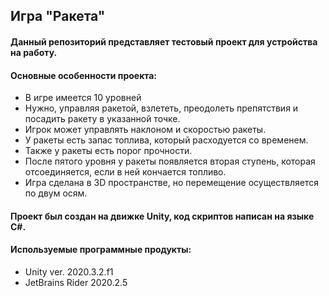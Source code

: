 ## Игра "Ракета"
#### Данный репозиторий представляет тестовый проект для устройства на работу.
#### Основные особенности проекта:
* В игре имеется 10 уровней
* Нужно, управляя ракетой, взлететь, преодолеть препятствия и посадить ракету в указанной точке.
* Игрок может управлять наклоном и скоростью ракеты.
* У ракеты есть запас топлива, который расходуется со временем.
* Также у ракеты есть порог прочности.
* После пятого уровня у ракеты появляется вторая ступень, которая отсоединяется, если в ней кончается топливо.
* Игра сделана в 3D пространстве, но перемещение осуществляется по двум осям.
#### Проект был создан на движке Unity, код скриптов написан на языке C#.
#### Используемые программные продукты:
* Unity ver. 2020.3.2.f1
* JetBrains Rider 2020.2.5
